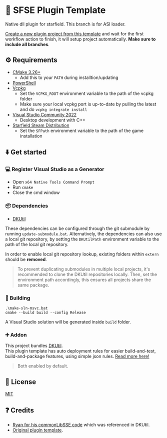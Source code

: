 # 📑 SFSE Plugin Template
Native dll plugin for starfield. This branch is for ASI loader. 

[Create a new plugin project from this template](https://github.com/new?template_name=SF_PluginTemplate&template_owner=gottyduke) and wait for the first workflow action to finish, it will setup project automatically. **Make sure to include all branches**.  

## ⚙ Requirements

- [CMake 3.26+](https://cmake.org/)
  - Add this to your `PATH` during installtion/updating
- [PowerShell](https://github.com/PowerShell/PowerShell/releases/latest)
- [Vcpkg](https://github.com/microsoft/vcpkg)
  - Set the `VCPKG_ROOT` environment variable to the path of the vcpkg folder
  - Make sure your local vcpkg port is up-to-date by pulling the latest and do `vcpkg integrate install`
- [Visual Studio Community 2022](https://visualstudio.microsoft.com/)
  - Desktop development with C++
- [Starfield Steam Distribution](#-deployment)
  - Set the `SFPath` environment variable to the path of the game installation
  
## ⬇️ Get started

### 💻 Register Visual Studio as a Generator

- Open `x64 Native Tools Command Prompt`
- Run `cmake`
- Close the cmd window

### 📦 Dependencies

- [DKUtil](https://github.com/gottyduke/DKUtil)

These dependencies can be configured through the git submodule by running `update-submodule.bat`. Alternatively, the dependencies can also use a local git repository, by setting the `DKUtilPath` environment variable to the path of the local git repository.

In order to enable local git repository lookup, existing folders within `extern` should be **removed**.

> To prevent duplicating submodules in multiple local projects, it's recommended to clone the DKUtil repositories locally. Then, set the environment path accordingly, this ensures all projects share the same package.  

### 🔨 Building

```
.\make-sln-msvc.bat
cmake --build build --config Release
```
A Visual Studio solution will be generated inside `build` folder.

### ➕ Addon

This project bundles [DKUtil](https://github.com/gottyduke/DKUtil).  
This plugin template has auto deployment rules for easier build-and-test, build-and-package features, using simple json rules. [Read more here!](https://github.com/gottyduke/SF_PluginTemplate/wiki/Custom-deployment-rules)  
> Both enabled by default.

## 📖 License

[MIT](LICENSE)

## ❓ Credits

- [Ryan for his commonLibSSE code](https://github.com/Ryan-rsm-McKenzie/CommonLibSSE) which was referenced in DKUtil.
- [Original plugin template](https://github.com/gottyduke/PluginTemplate).
